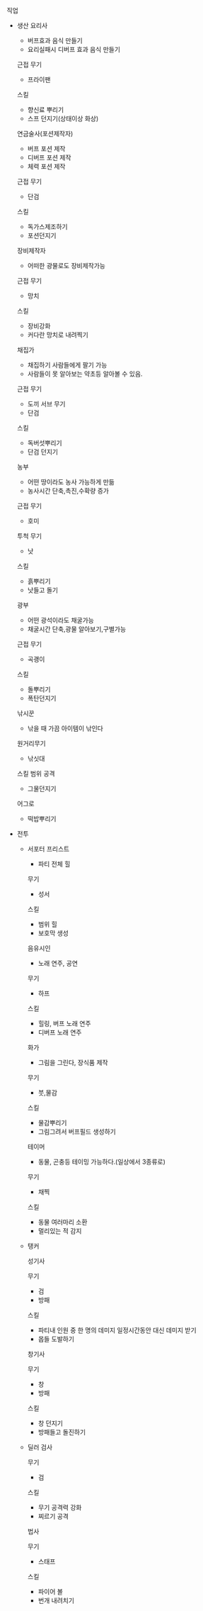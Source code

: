 직업

- 생산
    요리사
    - 버프효과 음식 만들기
    - 요리실패시 디버프 효과 음식 만들기

    근접 무기
    - 프라이팬

    스킬
    - 향신료 뿌리기
    - 스프 던지기(상태이상 화상)


    연금술사(포션제작자)
    - 버프 포션 제작
    - 디버프 포션 제작
    - 체력 포션 제작

    근접 무기
    - 단검

    스킬
    - 독가스제조하기
    - 포션던지기


    장비제작자
    - 어떠한 광물로도 장비제작가능

    근접 무기
    - 망치

    스킬
    - 장비강화
    - 커다란 망치로 내려찍기


    채집가
    - 채집하기 사람들에게 팔기 가능
    - 사람들이 못 알아보는 약초등 알아볼 수 있음.

    근접 무기
    - 도끼
    서브 무기
    - 단검

    스킬
    - 독버섯뿌리기
    - 단검 던지기

    농부
    - 어떤 땅이라도 농사 가능하게 만듦
    - 농사시간 단축,촉진,수확량 증가

    근접 무기
    - 호미

    투척 무기
    - 낫

    스킬
    - 흙뿌리기
    - 낫들고 돌기


    광부
    - 어떤 광석이라도 채굴가능
    - 채굴시간 단축,광물 알아보기,구별가능

    근접 무기
    - 곡괭이

    스킬
    - 돌뿌리기
    - 폭탄던지기

    낚시꾼
    - 낚을 때 가끔 아이템이 낚인다

    원거리무기
    - 낚싯대

    스킬
    범위 공격
    - 그물던지기

    어그로
    - 떡밥뿌리기

- 전투
    - 서포터
        프리스트
        - 파티 전체 힐

        무기
        - 성서

        스킬
        - 범위 힐
        - 보호막 생성


        음유시인
        - 노래 연주, 공연

        무기
        - 하프

        스킬
        - 힐링, 버프 노래 연주
        - 디버프 노래 연주


        화가
        - 그림을 그린다, 장식품 제작

        무기
        - 붓,물감

        스킬
        - 물감뿌리기
        - 그림그려서 버프필드 생성하기


        테이머
        - 동물, 곤충등 테이밍 가능하다.(일상에서 3종류로)

        무기
        - 채찍

        스킬
        - 동물 여러마리 소환
        - 멀리있는 적 감지

    - 탱커
        
        성기사
        
        무기
        - 검
        - 방패

        스킬
        - 파티내 인원 중 한 명의 데미지 일정시간동안 대신 데미지 받기
        - 몹들 도발하기

        창기사

        무기
        - 창
        - 방패

        스킬
        - 창 던지기
        - 방패들고 돌진하기

    - 딜러
        검사

        무기
        - 검

        스킬
        - 무기 공격력 강화
        - 찌르기 공격


        법사

        무기
        - 스태프

        스킬
        - 파이어 볼
        - 번개 내려치기